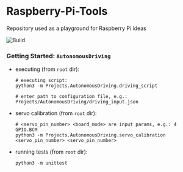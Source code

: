 # Raspberry-Pi-Tools
Repository used as a playground for Raspberry Pi ideas

![Build](https://github.com/francudina/Raspberry-Pi-Tools/actions/workflows/push_pullreq.yaml/badge.svg)

### Getting Started: `AutonomousDriving`

- executing (from `root` dir):
    ```
    # executing script:
    python3 -m Projects.AutonomousDriving.driving_script
  
    # enter path to configuration file, e.g.:
    Projects/AutonomousDriving/driving_input.json
    ```
  
- servo calibration (from `root` dir):
    ```
    # <servo_pin_number> <board_mode> are input params, e.g.: 4 GPIO.BCM
    python3 -m Projects.AutonomousDriving.servo_calibration <servo_pin_number> <servo_pin_number>
    ```
  
- running tests (from `root` dir):
  ```
  python3 -m unittest
  ```
